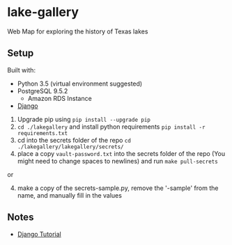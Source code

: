 # lake-gallery
Web Map for exploring the history of Texas lakes

## Setup
Built with:
* Python 3.5 (virtual environment suggested)
* PostgreSQL 9.5.2
  * Amazon RDS Instance
* [Django](https://docs.djangoproject.com/en/1.11/topics/install/)


1. Upgrade pip using `pip install --upgrade pip`
2. `cd ./lakegallery` and install python requirements `pip install -r requirements.txt`
3. cd into the secrets folder of the repo `cd ./lakegallery/lakegallery/secrets/`
4. place a copy `vault-password.txt` into the secrets folder of the repo (You might need to change spaces to newlines) and run `make pull-secrets`
  
  or

4. make a copy of the secrets-sample.py, remove the '-sample' from the name, and manually fill in the values


## Notes
* [Django Tutorial](https://docs.djangoproject.com/en/1.11/intro/)
